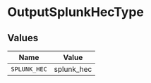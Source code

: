 # OutputSplunkHecType


## Values

| Name         | Value        |
| ------------ | ------------ |
| `SPLUNK_HEC` | splunk_hec   |